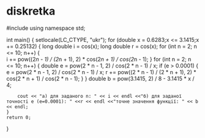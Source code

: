 # diskretka
#include <iostream>
using namespace std;

int main()
{
	setlocale(LC_CTYPE, "ukr");
	for (double x = 0.6283;x <= 3.1415;x += 0.25132)
	{
		long double i = cos(x);
		long double r = cos(x);
		for (int n = 2; n <= 10; n++)
		{	
			i += pow((2*n - 1) / (2*n + 1), 2) * cos(2*n + 1) / cos(2*n - 1);
		}
		for (int n = 2; n <= 10; n++)
		{
			double e = pow(2 * n - 1, 2) / cos(2 * n - 1) / x;
			if (e > 0.0001)
			{
				e = pow(2 * n - 1, 2) / cos(2 * n - 1) / x;
	            r += pow((2 * n - 1) / (2 * n + 1), 2) * cos(2 * n + 1) / cos(2 * n - 1);
			}
		}
		double b = pow(3.1415, 2) / 8 - 3.1415 * x / 4;

		cout << "а) для заданого n: " << i << endl <<"б) для заданої точностi e (e=0.0001): " <<r << endl <<"точне значення функцiї: " << b << endl;
	}
	return 0;
}
